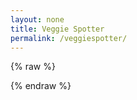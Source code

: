 ```yaml
---
layout: none
title: Veggie Spotter
permalink: /veggiespotter/
---
```


{% raw %}
<html>
  <head>
    <title>fb-redirect-poc</title>
    <meta property="og:title" content="LOLA"/>
    <meta property="og:image" content="https://cloud.githubusercontent.com/assets/882606/21937253/94ea7f10-d984-11e6-93f4-5f7d829027f1.jpg"/>
    <meta property="og:description" content="LOLA and Novis partnered to create a fun and stylish pouch to tote your tampons">
  </head>
  <body>
    <script>
      location.href = 'https://lola-x-novis.myshopify.com/';
    </script>
  </body>
</html>
{% endraw %}

